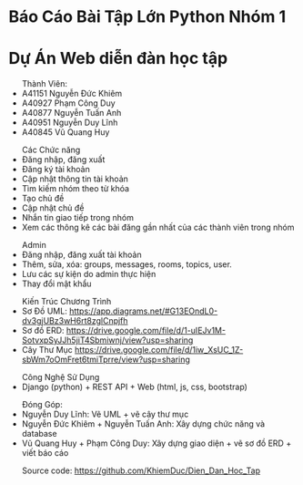 
 
<h1>Báo Cáo Bài Tập Lớn Python Nhóm 1</h1>
<h1>Dự Án Web diễn đàn học tập</h1>
<ul>Thành Viên:
    <li>A41151 Nguyễn Đức Khiêm</li>
    <li>A40927 Phạm Công Duy</li>
    <li>A40877 Nguyễn Tuấn Anh</li>
    <li>A40951 Nguyễn Duy Lĩnh</li>
    <li>A40845 Vũ Quang Huy</li>
</ul>

<ul>Các Chức năng
    <li>Đăng nhập, đăng xuất</li>
    <li>Đăng ký tài khoản</li>
    <li>Cập nhật thông tin tài khoản</li>
    <li>Tìm kiếm nhóm theo từ khóa</li>
    <li>Tạo chủ đề</li>
    <li>Cập nhật chủ đề</li>
    <li>Nhắn tin giao tiếp trong nhóm</li>
    <li>Xem các thông kê các bài đăng gần nhất của các thành viên trong nhóm</li>
</ul>
<ul>Admin
    <li>Đăng nhập, đăng xuất tài khoản</li>
    <li>Thêm, sửa, xóa: groups, messages, rooms, topics, user.</li>
    <li>Lưu các sự kiện do admin thực hiện</li>
    <li>Thay đổi mật khẩu</li>
</ul>

<ul>Kiến Trúc Chương Trình
    <li>
        Sơ Đồ UML:
        <a href="https://app.diagrams.net/#G13EOndL0-dv3gjUBz3wH6rt8zglCnpjfh">https://app.diagrams.net/#G13EOndL0-dv3gjUBz3wH6rt8zglCnpjfh</a>
    </li>
    <li>Sơ đồ ERD:
        <a href="https://drive.google.com/file/d/1-uIEJv1M-SotvxpSyJJh5jiT4Sbmiwnj/view?usp=sharing">https://drive.google.com/file/d/1-uIEJv1M-SotvxpSyJJh5jiT4Sbmiwnj/view?usp=sharing</a>
    </li>
    <li>Cây Thư Mục
        <a href="https://drive.google.com/file/d/1iw_XsUC_1Z-sbWm7oOmFret6tmiTprre/view?usp=sharing">https://drive.google.com/file/d/1iw_XsUC_1Z-sbWm7oOmFret6tmiTprre/view?usp=sharing</a>
    </li>
</ul>

<ul>Công Nghệ Sử Dụng
    <li>Django (python) + REST API + Web (html, js, css, bootstrap)</li>
</ul>
<ul>Đóng Góp:
    <li>Nguyễn Duy Lĩnh: Vẽ UML + vẽ cây thư mục</li>
    <li>Nguyễn Đức Khiêm + Nguyễn Tuấn Anh: Xây dựng chức năng và database</li>
    <li>Vũ Quang Huy + Phạm Công Duy: Xây dựng giao diện + vẽ sơ đồ ERD + viết báo cáo</li>
</ul>
<ul>Source code:
    <a href="https://github.com/KhiemDuc/Dien_Dan_Hoc_Tap">https://github.com/KhiemDuc/Dien_Dan_Hoc_Tap</a>
</ul>
